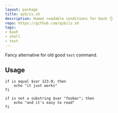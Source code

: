 ```yaml
---
layout: package
title: qzb/is.sh
description: Human readable conditions for bash 👌
repo: https://github.com/qzb/is.sh
tags:
- bash
- shell
- test
---
```

 
Fancy alternative for old good `test` command.

## Usage
 
	if is equal $var 123.0; then
	    echo "it just works"
	fi

	if is not a substring $var "foobar"; then
	    echo "and it's easy to read"
	fi